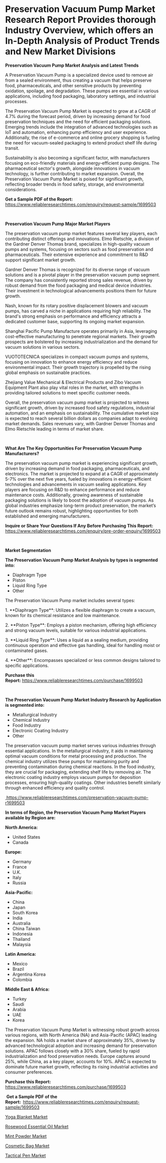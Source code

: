 <p><h1>Preservation Vacuum Pump Market Research Report Provides thorough Industry Overview, which offers an In-Depth Analysis of Product Trends and New Market Divisions</h1></p><p><strong>Preservation Vacuum Pump Market Analysis and Latest Trends</strong></p>
<p><p>A Preservation Vacuum Pump is a specialized device used to remove air from a sealed environment, thus creating a vacuum that helps preserve food, pharmaceuticals, and other sensitive products by preventing oxidation, spoilage, and degradation. These pumps are essential in various applications, including food packaging, laboratory settings, and industrial processes.</p><p>The Preservation Vacuum Pump Market is expected to grow at a CAGR of 4.7% during the forecast period, driven by increasing demand for food preservation techniques and the need for efficient packaging solutions. Emerging trends include the integration of advanced technologies such as IoT and automation, enhancing pump efficiency and user experience. Additionally, the rise of e-commerce and online grocery shopping is fueling the need for vacuum-sealed packaging to extend product shelf life during transit.</p><p>Sustainability is also becoming a significant factor, with manufacturers focusing on eco-friendly materials and energy-efficient pump designs. The pharmaceutical sector's growth, alongside innovations in vacuum technology, is further contributing to market expansion. Overall, the Preservation Vacuum Pump Market is poised for significant growth, reflecting broader trends in food safety, storage, and environmental considerations.</p></p>
<p><strong>Get a Sample PDF of the Report:&nbsp;</strong> <a href="https://www.reliableresearchtimes.com/enquiry/request-sample/1699503?utm_campaign=1565&utm_medium=2&utm_source=Github&utm_content=ia&utm_term=30102024&utm_id=preservation-vacuum-pump">https://www.reliableresearchtimes.com/enquiry/request-sample/1699503</a></p>
<p>&nbsp;</p>
<p><strong>Preservation Vacuum Pump Major Market Players</strong></p>
<p><p>The preservation vacuum pump market features several key players, each contributing distinct offerings and innovations. Elmo Rietschle, a division of the Gardner Denver Thomas brand, specializes in high-quality vacuum pumps and systems, focusing on sectors such as food preservation and pharmaceuticals. Their extensive experience and commitment to R&D support significant market growth.</p><p>Gardner Denver Thomas is recognized for its diverse range of vacuum solutions and is a pivotal player in the preservation vacuum pump segment. The company has consistently reported strong sales revenue, driven by robust demand from the food packaging and medical device industries. Their investment in technological advancements positions them for future growth.</p><p>Nash, known for its rotary positive displacement blowers and vacuum pumps, has carved a niche in applications requiring high reliability. The brand's strong emphasis on performance and efficiency attracts a dedicated customer base, supporting its ongoing market expansion.</p><p>Shanghai Pacific Pump Manufacture operates primarily in Asia, leveraging cost-effective manufacturing to penetrate regional markets. Their growth prospects are bolstered by increasing industrialization and the demand for vacuum solutions in various sectors.</p><p>VUOTOTECNICA specializes in compact vacuum pumps and systems, focusing on innovation to enhance energy efficiency and reduce environmental impact. Their growth trajectory is propelled by the rising global emphasis on sustainable practices.</p><p>Zhejiang Value Mechanical & Electrical Products and Zibo Vacuum Equipment Plant also play vital roles in the market, with strengths in providing tailored solutions to meet specific customer needs.</p><p>Overall, the preservation vacuum pump market is projected to witness significant growth, driven by increased food safety regulations, industrial automation, and an emphasis on sustainability. The cumulative market size is expected to reach several billion dollars as companies adapt to evolving market demands. Sales revenues vary, with Gardner Denver Thomas and Elmo Rietschle leading in terms of market share.</p></p>
<p>&nbsp;</p>
<p><strong>What Are The Key Opportunities For Preservation Vacuum Pump Manufacturers?</strong></p>
<p><p>The preservation vacuum pump market is experiencing significant growth, driven by increasing demand in food packaging, pharmaceuticals, and electronics. The market is projected to expand at a CAGR of approximately 5-7% over the next five years, fueled by innovations in energy-efficient technologies and advancements in vacuum sealing applications. Key players are focusing on R&D to enhance performance and reduce maintenance costs. Additionally, growing awareness of sustainable packaging solutions is likely to boost the adoption of vacuum pumps. As global industries emphasize long-term product preservation, the market’s future outlook remains robust, highlighting opportunities for both established and emerging manufacturers.</p></p>
<p><strong>Inquire or Share Your Questions If Any Before Purchasing This Report:</strong> <a href="https://www.reliableresearchtimes.com/enquiry/pre-order-enquiry/1699503?utm_campaign=1565&utm_medium=2&utm_source=Github&utm_content=ia&utm_term=30102024&utm_id=preservation-vacuum-pump">https://www.reliableresearchtimes.com/enquiry/pre-order-enquiry/1699503</a></p>
<p>&nbsp;</p>
<p><strong>Market Segmentation</strong></p>
<p><strong>The Preservation Vacuum Pump Market Analysis by types is segmented into:</strong></p>
<p><ul><li>Diaphragm Type</li><li>Piston</li><li>Liquid Ring Type</li><li>Other</li></ul></p>
<p><p>The Preservation Vacuum Pump market includes several types: </p><p>1. **Diaphragm Type**: Utilizes a flexible diaphragm to create a vacuum, known for its chemical resistance and low maintenance. </p><p>2. **Piston Type**: Employs a piston mechanism, offering high efficiency and strong vacuum levels, suitable for various industrial applications. </p><p>3. **Liquid Ring Type**: Uses a liquid as a sealing medium, providing continuous operation and effective gas handling, ideal for handling moist or contaminated gases. </p><p>4. **Other**: Encompasses specialized or less common designs tailored to specific applications.</p></p>
<p><strong>Purchase this Report:&nbsp;</strong><a href="https://www.reliableresearchtimes.com/purchase/1699503?utm_campaign=1565&utm_medium=2&utm_source=Github&utm_content=ia&utm_term=30102024&utm_id=preservation-vacuum-pump">https://www.reliableresearchtimes.com/purchase/1699503</a></p>
<p>&nbsp;</p>
<p><strong>The Preservation Vacuum Pump Market Industry Research by Application is segmented into:</strong></p>
<p><ul><li>Metallurgical Industry</li><li>Chemical Industry</li><li>Food Industry</li><li>Electronic Coating Industry</li><li>Other</li></ul></p>
<p><p>The preservation vacuum pump market serves various industries through essential applications. In the metallurgical industry, it aids in maintaining optimal vacuum conditions for metal processing and production. The chemical industry utilizes these pumps for maintaining purity and preventing contamination during chemical reactions. In the food industry, they are crucial for packaging, extending shelf life by removing air. The electronic coating industry employs vacuum pumps for deposition processes, ensuring high-quality coatings. Other industries benefit similarly through enhanced efficiency and quality control.</p></p>
<p><a href="https://www.reliableresearchtimes.com/preservation-vacuum-pump-r1699503?utm_campaign=1565&utm_medium=2&utm_source=Github&utm_content=ia&utm_term=30102024&utm_id=preservation-vacuum-pump">&nbsp;https://www.reliableresearchtimes.com/preservation-vacuum-pump-r1699503</a></p>
<p><strong>In terms of Region, the Preservation Vacuum Pump Market Players available by Region are:</strong></p>
<p>
    <p> <strong> North America: </strong>
        <ul>
            <li>United States</li>
            <li>Canada</li>
        </ul>
        </p> 
    <p> <strong> Europe: </strong>
        <ul>
            <li>Germany</li>
            <li>France</li>
            <li>U.K.</li>
            <li>Italy</li>
            <li>Russia</li>
        </ul>
        </p> 
    <p> <strong> Asia-Pacific: </strong>
        <ul>
            <li>China</li>
            <li>Japan</li>
            <li>South Korea</li>
            <li>India</li>
            <li>Australia</li>
            <li>China Taiwan</li>
            <li>Indonesia</li>
            <li>Thailand</li>
            <li>Malaysia</li>
        </ul>
        </p> 
    <p> <strong> Latin America: </strong>
        <ul>
            <li>Mexico</li>
            <li>Brazil</li>
            <li>Argentina Korea</li>
            <li>Colombia</li>
        </ul>
        </p> 
    <p> <strong> Middle East & Africa: </strong>
        <ul>
            <li>Turkey</li>
            <li>Saudi</li>
            <li>Arabia</li>
            <li>UAE</li>
            <li>Korea</li>
        </ul>
    </p>
    </p>
<p><p>The Preservation Vacuum Pump Market is witnessing robust growth across various regions, with North America (NA) and Asia-Pacific (APAC) leading the expansion. NA holds a market share of approximately 35%, driven by advanced technological adoption and increasing demand for preservation solutions. APAC follows closely with a 30% share, fueled by rapid industrialization and food preservation needs. Europe captures around 25%, while China, as a key player, accounts for 10%. APAC is expected to dominate future market growth, reflecting its rising industrial activities and consumer preferences.</p></p>
<p><strong>Purchase this Report: </strong><a href="https://www.reliableresearchtimes.com/purchase/1699503?utm_campaign=1565&utm_medium=2&utm_source=Github&utm_content=ia&utm_term=30102024&utm_id=preservation-vacuum-pump">https://www.reliableresearchtimes.com/purchase/1699503</a></p>
<p>&nbsp;<strong>Get a Sample PDF of the Report:&nbsp;&nbsp;</strong><a href="https://www.reliableresearchtimes.com/enquiry/request-sample/1699503?utm_campaign=1565&utm_medium=2&utm_source=Github&utm_content=ia&utm_term=30102024&utm_id=preservation-vacuum-pump">https://www.reliableresearchtimes.com/enquiry/request-sample/1699503</a></p>
<p><strong></strong></p>
<p><p><a href="https://www.linkedin.com/pulse/mapping-yoga-blanket-market-trends-challenges-breakthroughs-1hpdc?utm_campaign=1565&utm_medium=2&utm_source=Github&utm_content=ia&utm_term=30102024&utm_id=preservation-vacuum-pump">Yoga Blanket Market</a></p><p><a href="https://www.linkedin.com/pulse/rosewood-essential-oil-market-forecasts-trends-impact-analysis-14thc?utm_campaign=1565&utm_medium=2&utm_source=Github&utm_content=ia&utm_term=30102024&utm_id=preservation-vacuum-pump">Rosewood Essential Oil Market</a></p><p><a href="https://www.linkedin.com/pulse/top-trends-transforming-mint-powder-market-2024-2031-0xuve?utm_campaign=1565&utm_medium=2&utm_source=Github&utm_content=ia&utm_term=30102024&utm_id=preservation-vacuum-pump">Mint Powder Market</a></p><p><a href="https://www.linkedin.com/pulse/cosmetic-bag-industry-sector-new-technologies-market-impact-hgzbc?utm_campaign=1565&utm_medium=2&utm_source=Github&utm_content=ia&utm_term=30102024&utm_id=preservation-vacuum-pump">Cosmetic Bag Market</a></p><p><a href="https://www.linkedin.com/pulse/tactical-pen-market-outlook-share-analysis-growth-trends-1fujc?utm_campaign=1565&utm_medium=2&utm_source=Github&utm_content=ia&utm_term=30102024&utm_id=preservation-vacuum-pump">Tactical Pen Market</a></p></p>
